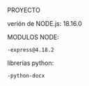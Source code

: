 PROYECTO

verión de NODE.js: 18.16.0

MODULOS NODE:

    -express@4.18.2

librerías python: 

    -python-docx

